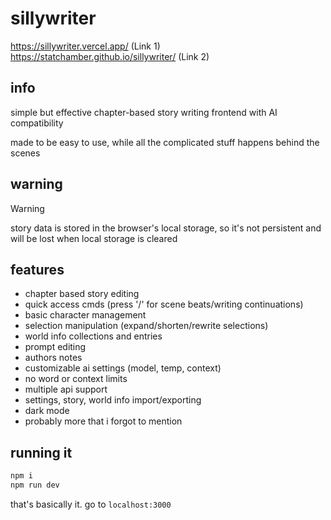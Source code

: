 # sillywriter

https://sillywriter.vercel.app/ (Link 1)<br>
https://statchamber.github.io/sillywriter/ (Link 2)

## info

simple but effective chapter-based story writing frontend with AI compatibility

made to be easy to use, while all the complicated stuff happens behind the scenes

## warning

> [!WARNING]  
> story data is stored in the browser's local storage, so it's not persistent and will be lost when local storage is cleared

## features

- chapter based story editing
- quick access cmds (press '/' for scene beats/writing continuations)
- basic character management
- selection manipulation (expand/shorten/rewrite selections)
- world info collections and entries
- prompt editing
- authors notes
- customizable ai settings (model, temp, context)
- no word or context limits
- multiple api support
- settings, story, world info import/exporting
- dark mode
- probably more that i forgot to mention

## running it

```bash
npm i
npm run dev
```

that's basically it. go to `localhost:3000`
